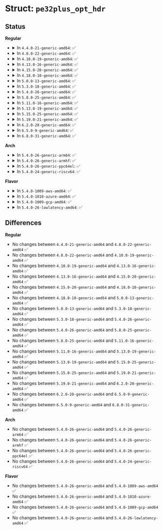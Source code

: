 # Struct: <code>pe32plus_opt_hdr</code>

## Status
<b>Regular</b>
<ul>
<li>
<details>
<summary>In <code>4.4.0-21-generic-amd64</code>: ✅</summary>

```c
struct pe32plus_opt_hdr {
    uint16_t magic;
    uint8_t ld_major;
    uint8_t ld_minor;
    uint32_t text_size;
    uint32_t data_size;
    uint32_t bss_size;
    uint32_t entry_point;
    uint32_t code_base;
    uint64_t image_base;
    uint32_t section_align;
    uint32_t file_align;
    uint16_t os_major;
    uint16_t os_minor;
    uint16_t image_major;
    uint16_t image_minor;
    uint16_t subsys_major;
    uint16_t subsys_minor;
    uint32_t win32_version;
    uint32_t image_size;
    uint32_t header_size;
    uint32_t csum;
    uint16_t subsys;
    uint16_t dll_flags;
    uint64_t stack_size_req;
    uint64_t stack_size;
    uint64_t heap_size_req;
    uint64_t heap_size;
    uint32_t loader_flags;
    uint32_t data_dirs;
}
```
</details>
</li>
<li>
<details>
<summary>In <code>4.8.0-22-generic-amd64</code>: ✅</summary>

```c
struct pe32plus_opt_hdr {
    uint16_t magic;
    uint8_t ld_major;
    uint8_t ld_minor;
    uint32_t text_size;
    uint32_t data_size;
    uint32_t bss_size;
    uint32_t entry_point;
    uint32_t code_base;
    uint64_t image_base;
    uint32_t section_align;
    uint32_t file_align;
    uint16_t os_major;
    uint16_t os_minor;
    uint16_t image_major;
    uint16_t image_minor;
    uint16_t subsys_major;
    uint16_t subsys_minor;
    uint32_t win32_version;
    uint32_t image_size;
    uint32_t header_size;
    uint32_t csum;
    uint16_t subsys;
    uint16_t dll_flags;
    uint64_t stack_size_req;
    uint64_t stack_size;
    uint64_t heap_size_req;
    uint64_t heap_size;
    uint32_t loader_flags;
    uint32_t data_dirs;
}
```
</details>
</li>
<li>
<details>
<summary>In <code>4.10.0-19-generic-amd64</code>: ✅</summary>

```c
struct pe32plus_opt_hdr {
    uint16_t magic;
    uint8_t ld_major;
    uint8_t ld_minor;
    uint32_t text_size;
    uint32_t data_size;
    uint32_t bss_size;
    uint32_t entry_point;
    uint32_t code_base;
    uint64_t image_base;
    uint32_t section_align;
    uint32_t file_align;
    uint16_t os_major;
    uint16_t os_minor;
    uint16_t image_major;
    uint16_t image_minor;
    uint16_t subsys_major;
    uint16_t subsys_minor;
    uint32_t win32_version;
    uint32_t image_size;
    uint32_t header_size;
    uint32_t csum;
    uint16_t subsys;
    uint16_t dll_flags;
    uint64_t stack_size_req;
    uint64_t stack_size;
    uint64_t heap_size_req;
    uint64_t heap_size;
    uint32_t loader_flags;
    uint32_t data_dirs;
}
```
</details>
</li>
<li>
<details>
<summary>In <code>4.13.0-16-generic-amd64</code>: ✅</summary>

```c
struct pe32plus_opt_hdr {
    uint16_t magic;
    uint8_t ld_major;
    uint8_t ld_minor;
    uint32_t text_size;
    uint32_t data_size;
    uint32_t bss_size;
    uint32_t entry_point;
    uint32_t code_base;
    uint64_t image_base;
    uint32_t section_align;
    uint32_t file_align;
    uint16_t os_major;
    uint16_t os_minor;
    uint16_t image_major;
    uint16_t image_minor;
    uint16_t subsys_major;
    uint16_t subsys_minor;
    uint32_t win32_version;
    uint32_t image_size;
    uint32_t header_size;
    uint32_t csum;
    uint16_t subsys;
    uint16_t dll_flags;
    uint64_t stack_size_req;
    uint64_t stack_size;
    uint64_t heap_size_req;
    uint64_t heap_size;
    uint32_t loader_flags;
    uint32_t data_dirs;
}
```
</details>
</li>
<li>
<details>
<summary>In <code>4.15.0-20-generic-amd64</code>: ✅</summary>

```c
struct pe32plus_opt_hdr {
    uint16_t magic;
    uint8_t ld_major;
    uint8_t ld_minor;
    uint32_t text_size;
    uint32_t data_size;
    uint32_t bss_size;
    uint32_t entry_point;
    uint32_t code_base;
    uint64_t image_base;
    uint32_t section_align;
    uint32_t file_align;
    uint16_t os_major;
    uint16_t os_minor;
    uint16_t image_major;
    uint16_t image_minor;
    uint16_t subsys_major;
    uint16_t subsys_minor;
    uint32_t win32_version;
    uint32_t image_size;
    uint32_t header_size;
    uint32_t csum;
    uint16_t subsys;
    uint16_t dll_flags;
    uint64_t stack_size_req;
    uint64_t stack_size;
    uint64_t heap_size_req;
    uint64_t heap_size;
    uint32_t loader_flags;
    uint32_t data_dirs;
}
```
</details>
</li>
<li>
<details>
<summary>In <code>4.18.0-10-generic-amd64</code>: ✅</summary>

```c
struct pe32plus_opt_hdr {
    uint16_t magic;
    uint8_t ld_major;
    uint8_t ld_minor;
    uint32_t text_size;
    uint32_t data_size;
    uint32_t bss_size;
    uint32_t entry_point;
    uint32_t code_base;
    uint64_t image_base;
    uint32_t section_align;
    uint32_t file_align;
    uint16_t os_major;
    uint16_t os_minor;
    uint16_t image_major;
    uint16_t image_minor;
    uint16_t subsys_major;
    uint16_t subsys_minor;
    uint32_t win32_version;
    uint32_t image_size;
    uint32_t header_size;
    uint32_t csum;
    uint16_t subsys;
    uint16_t dll_flags;
    uint64_t stack_size_req;
    uint64_t stack_size;
    uint64_t heap_size_req;
    uint64_t heap_size;
    uint32_t loader_flags;
    uint32_t data_dirs;
}
```
</details>
</li>
<li>
<details>
<summary>In <code>5.0.0-13-generic-amd64</code>: ✅</summary>

```c
struct pe32plus_opt_hdr {
    uint16_t magic;
    uint8_t ld_major;
    uint8_t ld_minor;
    uint32_t text_size;
    uint32_t data_size;
    uint32_t bss_size;
    uint32_t entry_point;
    uint32_t code_base;
    uint64_t image_base;
    uint32_t section_align;
    uint32_t file_align;
    uint16_t os_major;
    uint16_t os_minor;
    uint16_t image_major;
    uint16_t image_minor;
    uint16_t subsys_major;
    uint16_t subsys_minor;
    uint32_t win32_version;
    uint32_t image_size;
    uint32_t header_size;
    uint32_t csum;
    uint16_t subsys;
    uint16_t dll_flags;
    uint64_t stack_size_req;
    uint64_t stack_size;
    uint64_t heap_size_req;
    uint64_t heap_size;
    uint32_t loader_flags;
    uint32_t data_dirs;
}
```
</details>
</li>
<li>
<details>
<summary>In <code>5.3.0-18-generic-amd64</code>: ✅</summary>

```c
struct pe32plus_opt_hdr {
    uint16_t magic;
    uint8_t ld_major;
    uint8_t ld_minor;
    uint32_t text_size;
    uint32_t data_size;
    uint32_t bss_size;
    uint32_t entry_point;
    uint32_t code_base;
    uint64_t image_base;
    uint32_t section_align;
    uint32_t file_align;
    uint16_t os_major;
    uint16_t os_minor;
    uint16_t image_major;
    uint16_t image_minor;
    uint16_t subsys_major;
    uint16_t subsys_minor;
    uint32_t win32_version;
    uint32_t image_size;
    uint32_t header_size;
    uint32_t csum;
    uint16_t subsys;
    uint16_t dll_flags;
    uint64_t stack_size_req;
    uint64_t stack_size;
    uint64_t heap_size_req;
    uint64_t heap_size;
    uint32_t loader_flags;
    uint32_t data_dirs;
}
```
</details>
</li>
<li>
<details>
<summary>In <code>5.4.0-26-generic-amd64</code>: ✅</summary>

```c
struct pe32plus_opt_hdr {
    uint16_t magic;
    uint8_t ld_major;
    uint8_t ld_minor;
    uint32_t text_size;
    uint32_t data_size;
    uint32_t bss_size;
    uint32_t entry_point;
    uint32_t code_base;
    uint64_t image_base;
    uint32_t section_align;
    uint32_t file_align;
    uint16_t os_major;
    uint16_t os_minor;
    uint16_t image_major;
    uint16_t image_minor;
    uint16_t subsys_major;
    uint16_t subsys_minor;
    uint32_t win32_version;
    uint32_t image_size;
    uint32_t header_size;
    uint32_t csum;
    uint16_t subsys;
    uint16_t dll_flags;
    uint64_t stack_size_req;
    uint64_t stack_size;
    uint64_t heap_size_req;
    uint64_t heap_size;
    uint32_t loader_flags;
    uint32_t data_dirs;
}
```
</details>
</li>
<li>
<details>
<summary>In <code>5.8.0-25-generic-amd64</code>: ✅</summary>

```c
struct pe32plus_opt_hdr {
    uint16_t magic;
    uint8_t ld_major;
    uint8_t ld_minor;
    uint32_t text_size;
    uint32_t data_size;
    uint32_t bss_size;
    uint32_t entry_point;
    uint32_t code_base;
    uint64_t image_base;
    uint32_t section_align;
    uint32_t file_align;
    uint16_t os_major;
    uint16_t os_minor;
    uint16_t image_major;
    uint16_t image_minor;
    uint16_t subsys_major;
    uint16_t subsys_minor;
    uint32_t win32_version;
    uint32_t image_size;
    uint32_t header_size;
    uint32_t csum;
    uint16_t subsys;
    uint16_t dll_flags;
    uint64_t stack_size_req;
    uint64_t stack_size;
    uint64_t heap_size_req;
    uint64_t heap_size;
    uint32_t loader_flags;
    uint32_t data_dirs;
}
```
</details>
</li>
<li>
<details>
<summary>In <code>5.11.0-16-generic-amd64</code>: ✅</summary>

```c
struct pe32plus_opt_hdr {
    uint16_t magic;
    uint8_t ld_major;
    uint8_t ld_minor;
    uint32_t text_size;
    uint32_t data_size;
    uint32_t bss_size;
    uint32_t entry_point;
    uint32_t code_base;
    uint64_t image_base;
    uint32_t section_align;
    uint32_t file_align;
    uint16_t os_major;
    uint16_t os_minor;
    uint16_t image_major;
    uint16_t image_minor;
    uint16_t subsys_major;
    uint16_t subsys_minor;
    uint32_t win32_version;
    uint32_t image_size;
    uint32_t header_size;
    uint32_t csum;
    uint16_t subsys;
    uint16_t dll_flags;
    uint64_t stack_size_req;
    uint64_t stack_size;
    uint64_t heap_size_req;
    uint64_t heap_size;
    uint32_t loader_flags;
    uint32_t data_dirs;
}
```
</details>
</li>
<li>
<details>
<summary>In <code>5.13.0-19-generic-amd64</code>: ✅</summary>

```c
struct pe32plus_opt_hdr {
    uint16_t magic;
    uint8_t ld_major;
    uint8_t ld_minor;
    uint32_t text_size;
    uint32_t data_size;
    uint32_t bss_size;
    uint32_t entry_point;
    uint32_t code_base;
    uint64_t image_base;
    uint32_t section_align;
    uint32_t file_align;
    uint16_t os_major;
    uint16_t os_minor;
    uint16_t image_major;
    uint16_t image_minor;
    uint16_t subsys_major;
    uint16_t subsys_minor;
    uint32_t win32_version;
    uint32_t image_size;
    uint32_t header_size;
    uint32_t csum;
    uint16_t subsys;
    uint16_t dll_flags;
    uint64_t stack_size_req;
    uint64_t stack_size;
    uint64_t heap_size_req;
    uint64_t heap_size;
    uint32_t loader_flags;
    uint32_t data_dirs;
}
```
</details>
</li>
<li>
<details>
<summary>In <code>5.15.0-25-generic-amd64</code>: ✅</summary>

```c
struct pe32plus_opt_hdr {
    uint16_t magic;
    uint8_t ld_major;
    uint8_t ld_minor;
    uint32_t text_size;
    uint32_t data_size;
    uint32_t bss_size;
    uint32_t entry_point;
    uint32_t code_base;
    uint64_t image_base;
    uint32_t section_align;
    uint32_t file_align;
    uint16_t os_major;
    uint16_t os_minor;
    uint16_t image_major;
    uint16_t image_minor;
    uint16_t subsys_major;
    uint16_t subsys_minor;
    uint32_t win32_version;
    uint32_t image_size;
    uint32_t header_size;
    uint32_t csum;
    uint16_t subsys;
    uint16_t dll_flags;
    uint64_t stack_size_req;
    uint64_t stack_size;
    uint64_t heap_size_req;
    uint64_t heap_size;
    uint32_t loader_flags;
    uint32_t data_dirs;
}
```
</details>
</li>
<li>
<details>
<summary>In <code>5.19.0-21-generic-amd64</code>: ✅</summary>

```c
struct pe32plus_opt_hdr {
    uint16_t magic;
    uint8_t ld_major;
    uint8_t ld_minor;
    uint32_t text_size;
    uint32_t data_size;
    uint32_t bss_size;
    uint32_t entry_point;
    uint32_t code_base;
    uint64_t image_base;
    uint32_t section_align;
    uint32_t file_align;
    uint16_t os_major;
    uint16_t os_minor;
    uint16_t image_major;
    uint16_t image_minor;
    uint16_t subsys_major;
    uint16_t subsys_minor;
    uint32_t win32_version;
    uint32_t image_size;
    uint32_t header_size;
    uint32_t csum;
    uint16_t subsys;
    uint16_t dll_flags;
    uint64_t stack_size_req;
    uint64_t stack_size;
    uint64_t heap_size_req;
    uint64_t heap_size;
    uint32_t loader_flags;
    uint32_t data_dirs;
}
```
</details>
</li>
<li>
<details>
<summary>In <code>6.2.0-20-generic-amd64</code>: ✅</summary>

```c
struct pe32plus_opt_hdr {
    uint16_t magic;
    uint8_t ld_major;
    uint8_t ld_minor;
    uint32_t text_size;
    uint32_t data_size;
    uint32_t bss_size;
    uint32_t entry_point;
    uint32_t code_base;
    uint64_t image_base;
    uint32_t section_align;
    uint32_t file_align;
    uint16_t os_major;
    uint16_t os_minor;
    uint16_t image_major;
    uint16_t image_minor;
    uint16_t subsys_major;
    uint16_t subsys_minor;
    uint32_t win32_version;
    uint32_t image_size;
    uint32_t header_size;
    uint32_t csum;
    uint16_t subsys;
    uint16_t dll_flags;
    uint64_t stack_size_req;
    uint64_t stack_size;
    uint64_t heap_size_req;
    uint64_t heap_size;
    uint32_t loader_flags;
    uint32_t data_dirs;
}
```
</details>
</li>
<li>
<details>
<summary>In <code>6.5.0-9-generic-amd64</code>: ✅</summary>

```c
struct pe32plus_opt_hdr {
    uint16_t magic;
    uint8_t ld_major;
    uint8_t ld_minor;
    uint32_t text_size;
    uint32_t data_size;
    uint32_t bss_size;
    uint32_t entry_point;
    uint32_t code_base;
    uint64_t image_base;
    uint32_t section_align;
    uint32_t file_align;
    uint16_t os_major;
    uint16_t os_minor;
    uint16_t image_major;
    uint16_t image_minor;
    uint16_t subsys_major;
    uint16_t subsys_minor;
    uint32_t win32_version;
    uint32_t image_size;
    uint32_t header_size;
    uint32_t csum;
    uint16_t subsys;
    uint16_t dll_flags;
    uint64_t stack_size_req;
    uint64_t stack_size;
    uint64_t heap_size_req;
    uint64_t heap_size;
    uint32_t loader_flags;
    uint32_t data_dirs;
}
```
</details>
</li>
<li>
<details>
<summary>In <code>6.8.0-31-generic-amd64</code>: ✅</summary>

```c
struct pe32plus_opt_hdr {
    uint16_t magic;
    uint8_t ld_major;
    uint8_t ld_minor;
    uint32_t text_size;
    uint32_t data_size;
    uint32_t bss_size;
    uint32_t entry_point;
    uint32_t code_base;
    uint64_t image_base;
    uint32_t section_align;
    uint32_t file_align;
    uint16_t os_major;
    uint16_t os_minor;
    uint16_t image_major;
    uint16_t image_minor;
    uint16_t subsys_major;
    uint16_t subsys_minor;
    uint32_t win32_version;
    uint32_t image_size;
    uint32_t header_size;
    uint32_t csum;
    uint16_t subsys;
    uint16_t dll_flags;
    uint64_t stack_size_req;
    uint64_t stack_size;
    uint64_t heap_size_req;
    uint64_t heap_size;
    uint32_t loader_flags;
    uint32_t data_dirs;
}
```
</details>
</li>
</ul>
<b>Arch</b>
<ul>
<li>
<details>
<summary>In <code>5.4.0-26-generic-arm64</code>: ✅</summary>

```c
struct pe32plus_opt_hdr {
    uint16_t magic;
    uint8_t ld_major;
    uint8_t ld_minor;
    uint32_t text_size;
    uint32_t data_size;
    uint32_t bss_size;
    uint32_t entry_point;
    uint32_t code_base;
    uint64_t image_base;
    uint32_t section_align;
    uint32_t file_align;
    uint16_t os_major;
    uint16_t os_minor;
    uint16_t image_major;
    uint16_t image_minor;
    uint16_t subsys_major;
    uint16_t subsys_minor;
    uint32_t win32_version;
    uint32_t image_size;
    uint32_t header_size;
    uint32_t csum;
    uint16_t subsys;
    uint16_t dll_flags;
    uint64_t stack_size_req;
    uint64_t stack_size;
    uint64_t heap_size_req;
    uint64_t heap_size;
    uint32_t loader_flags;
    uint32_t data_dirs;
}
```
</details>
</li>
<li>
<details>
<summary>In <code>5.4.0-26-generic-armhf</code>: ✅</summary>

```c
struct pe32plus_opt_hdr {
    uint16_t magic;
    uint8_t ld_major;
    uint8_t ld_minor;
    uint32_t text_size;
    uint32_t data_size;
    uint32_t bss_size;
    uint32_t entry_point;
    uint32_t code_base;
    uint64_t image_base;
    uint32_t section_align;
    uint32_t file_align;
    uint16_t os_major;
    uint16_t os_minor;
    uint16_t image_major;
    uint16_t image_minor;
    uint16_t subsys_major;
    uint16_t subsys_minor;
    uint32_t win32_version;
    uint32_t image_size;
    uint32_t header_size;
    uint32_t csum;
    uint16_t subsys;
    uint16_t dll_flags;
    uint64_t stack_size_req;
    uint64_t stack_size;
    uint64_t heap_size_req;
    uint64_t heap_size;
    uint32_t loader_flags;
    uint32_t data_dirs;
}
```
</details>
</li>
<li>
<details>
<summary>In <code>5.4.0-26-generic-ppc64el</code>: ✅</summary>

```c
struct pe32plus_opt_hdr {
    uint16_t magic;
    uint8_t ld_major;
    uint8_t ld_minor;
    uint32_t text_size;
    uint32_t data_size;
    uint32_t bss_size;
    uint32_t entry_point;
    uint32_t code_base;
    uint64_t image_base;
    uint32_t section_align;
    uint32_t file_align;
    uint16_t os_major;
    uint16_t os_minor;
    uint16_t image_major;
    uint16_t image_minor;
    uint16_t subsys_major;
    uint16_t subsys_minor;
    uint32_t win32_version;
    uint32_t image_size;
    uint32_t header_size;
    uint32_t csum;
    uint16_t subsys;
    uint16_t dll_flags;
    uint64_t stack_size_req;
    uint64_t stack_size;
    uint64_t heap_size_req;
    uint64_t heap_size;
    uint32_t loader_flags;
    uint32_t data_dirs;
}
```
</details>
</li>
<li>
<details>
<summary>In <code>5.4.0-24-generic-riscv64</code>: ✅</summary>

```c
struct pe32plus_opt_hdr {
    uint16_t magic;
    uint8_t ld_major;
    uint8_t ld_minor;
    uint32_t text_size;
    uint32_t data_size;
    uint32_t bss_size;
    uint32_t entry_point;
    uint32_t code_base;
    uint64_t image_base;
    uint32_t section_align;
    uint32_t file_align;
    uint16_t os_major;
    uint16_t os_minor;
    uint16_t image_major;
    uint16_t image_minor;
    uint16_t subsys_major;
    uint16_t subsys_minor;
    uint32_t win32_version;
    uint32_t image_size;
    uint32_t header_size;
    uint32_t csum;
    uint16_t subsys;
    uint16_t dll_flags;
    uint64_t stack_size_req;
    uint64_t stack_size;
    uint64_t heap_size_req;
    uint64_t heap_size;
    uint32_t loader_flags;
    uint32_t data_dirs;
}
```
</details>
</li>
</ul>
<b>Flavor</b>
<ul>
<li>
<details>
<summary>In <code>5.4.0-1009-aws-amd64</code>: ✅</summary>

```c
struct pe32plus_opt_hdr {
    uint16_t magic;
    uint8_t ld_major;
    uint8_t ld_minor;
    uint32_t text_size;
    uint32_t data_size;
    uint32_t bss_size;
    uint32_t entry_point;
    uint32_t code_base;
    uint64_t image_base;
    uint32_t section_align;
    uint32_t file_align;
    uint16_t os_major;
    uint16_t os_minor;
    uint16_t image_major;
    uint16_t image_minor;
    uint16_t subsys_major;
    uint16_t subsys_minor;
    uint32_t win32_version;
    uint32_t image_size;
    uint32_t header_size;
    uint32_t csum;
    uint16_t subsys;
    uint16_t dll_flags;
    uint64_t stack_size_req;
    uint64_t stack_size;
    uint64_t heap_size_req;
    uint64_t heap_size;
    uint32_t loader_flags;
    uint32_t data_dirs;
}
```
</details>
</li>
<li>
<details>
<summary>In <code>5.4.0-1010-azure-amd64</code>: ✅</summary>

```c
struct pe32plus_opt_hdr {
    uint16_t magic;
    uint8_t ld_major;
    uint8_t ld_minor;
    uint32_t text_size;
    uint32_t data_size;
    uint32_t bss_size;
    uint32_t entry_point;
    uint32_t code_base;
    uint64_t image_base;
    uint32_t section_align;
    uint32_t file_align;
    uint16_t os_major;
    uint16_t os_minor;
    uint16_t image_major;
    uint16_t image_minor;
    uint16_t subsys_major;
    uint16_t subsys_minor;
    uint32_t win32_version;
    uint32_t image_size;
    uint32_t header_size;
    uint32_t csum;
    uint16_t subsys;
    uint16_t dll_flags;
    uint64_t stack_size_req;
    uint64_t stack_size;
    uint64_t heap_size_req;
    uint64_t heap_size;
    uint32_t loader_flags;
    uint32_t data_dirs;
}
```
</details>
</li>
<li>
<details>
<summary>In <code>5.4.0-1009-gcp-amd64</code>: ✅</summary>

```c
struct pe32plus_opt_hdr {
    uint16_t magic;
    uint8_t ld_major;
    uint8_t ld_minor;
    uint32_t text_size;
    uint32_t data_size;
    uint32_t bss_size;
    uint32_t entry_point;
    uint32_t code_base;
    uint64_t image_base;
    uint32_t section_align;
    uint32_t file_align;
    uint16_t os_major;
    uint16_t os_minor;
    uint16_t image_major;
    uint16_t image_minor;
    uint16_t subsys_major;
    uint16_t subsys_minor;
    uint32_t win32_version;
    uint32_t image_size;
    uint32_t header_size;
    uint32_t csum;
    uint16_t subsys;
    uint16_t dll_flags;
    uint64_t stack_size_req;
    uint64_t stack_size;
    uint64_t heap_size_req;
    uint64_t heap_size;
    uint32_t loader_flags;
    uint32_t data_dirs;
}
```
</details>
</li>
<li>
<details>
<summary>In <code>5.4.0-26-lowlatency-amd64</code>: ✅</summary>

```c
struct pe32plus_opt_hdr {
    uint16_t magic;
    uint8_t ld_major;
    uint8_t ld_minor;
    uint32_t text_size;
    uint32_t data_size;
    uint32_t bss_size;
    uint32_t entry_point;
    uint32_t code_base;
    uint64_t image_base;
    uint32_t section_align;
    uint32_t file_align;
    uint16_t os_major;
    uint16_t os_minor;
    uint16_t image_major;
    uint16_t image_minor;
    uint16_t subsys_major;
    uint16_t subsys_minor;
    uint32_t win32_version;
    uint32_t image_size;
    uint32_t header_size;
    uint32_t csum;
    uint16_t subsys;
    uint16_t dll_flags;
    uint64_t stack_size_req;
    uint64_t stack_size;
    uint64_t heap_size_req;
    uint64_t heap_size;
    uint32_t loader_flags;
    uint32_t data_dirs;
}
```
</details>
</li>
</ul>

## Differences
<b>Regular</b>
<ul>
<li>
No changes between <code>4.4.0-21-generic-amd64</code> and <code>4.8.0-22-generic-amd64</code> ✅
</li>
<li>
No changes between <code>4.8.0-22-generic-amd64</code> and <code>4.10.0-19-generic-amd64</code> ✅
</li>
<li>
No changes between <code>4.10.0-19-generic-amd64</code> and <code>4.13.0-16-generic-amd64</code> ✅
</li>
<li>
No changes between <code>4.13.0-16-generic-amd64</code> and <code>4.15.0-20-generic-amd64</code> ✅
</li>
<li>
No changes between <code>4.15.0-20-generic-amd64</code> and <code>4.18.0-10-generic-amd64</code> ✅
</li>
<li>
No changes between <code>4.18.0-10-generic-amd64</code> and <code>5.0.0-13-generic-amd64</code> ✅
</li>
<li>
No changes between <code>5.0.0-13-generic-amd64</code> and <code>5.3.0-18-generic-amd64</code> ✅
</li>
<li>
No changes between <code>5.3.0-18-generic-amd64</code> and <code>5.4.0-26-generic-amd64</code> ✅
</li>
<li>
No changes between <code>5.4.0-26-generic-amd64</code> and <code>5.8.0-25-generic-amd64</code> ✅
</li>
<li>
No changes between <code>5.8.0-25-generic-amd64</code> and <code>5.11.0-16-generic-amd64</code> ✅
</li>
<li>
No changes between <code>5.11.0-16-generic-amd64</code> and <code>5.13.0-19-generic-amd64</code> ✅
</li>
<li>
No changes between <code>5.13.0-19-generic-amd64</code> and <code>5.15.0-25-generic-amd64</code> ✅
</li>
<li>
No changes between <code>5.15.0-25-generic-amd64</code> and <code>5.19.0-21-generic-amd64</code> ✅
</li>
<li>
No changes between <code>5.19.0-21-generic-amd64</code> and <code>6.2.0-20-generic-amd64</code> ✅
</li>
<li>
No changes between <code>6.2.0-20-generic-amd64</code> and <code>6.5.0-9-generic-amd64</code> ✅
</li>
<li>
No changes between <code>6.5.0-9-generic-amd64</code> and <code>6.8.0-31-generic-amd64</code> ✅
</li>
</ul>
<b>Arch</b>
<ul>
<li>
No changes between <code>5.4.0-26-generic-amd64</code> and <code>5.4.0-26-generic-arm64</code> ✅
</li>
<li>
No changes between <code>5.4.0-26-generic-amd64</code> and <code>5.4.0-26-generic-armhf</code> ✅
</li>
<li>
No changes between <code>5.4.0-26-generic-amd64</code> and <code>5.4.0-26-generic-ppc64el</code> ✅
</li>
<li>
No changes between <code>5.4.0-26-generic-amd64</code> and <code>5.4.0-24-generic-riscv64</code> ✅
</li>
</ul>
<b>Flavor</b>
<ul>
<li>
No changes between <code>5.4.0-26-generic-amd64</code> and <code>5.4.0-1009-aws-amd64</code> ✅
</li>
<li>
No changes between <code>5.4.0-26-generic-amd64</code> and <code>5.4.0-1010-azure-amd64</code> ✅
</li>
<li>
No changes between <code>5.4.0-26-generic-amd64</code> and <code>5.4.0-1009-gcp-amd64</code> ✅
</li>
<li>
No changes between <code>5.4.0-26-generic-amd64</code> and <code>5.4.0-26-lowlatency-amd64</code> ✅
</li>
</ul>
